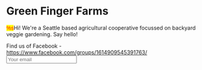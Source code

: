 <HTML>
<h1>Green Finger Farms</h1>

<p><font face="Arial" style="color:red;background-color:yellow">%s</font>Hi! We're a Seattle based agricultural cooperative focussed on backyard veggie gardening. Say hello!</p>
Find us of Facebook - <a href="url">https://www.facebook.com/groups/1614909545391763/</a>
<input type="email" placeholder="Your email">
</input type="submit">
</HTML>
